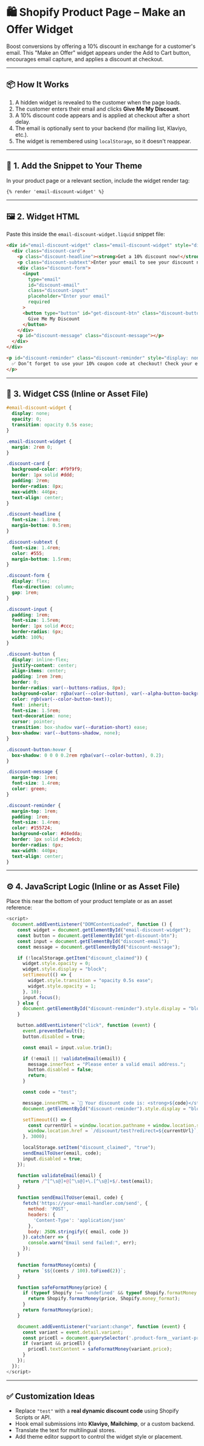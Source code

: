 # 🛍️ Shopify Product Page – Make an Offer Widget

Boost conversions by offering a 10% discount in exchange for a customer's email. This "Make an Offer" widget appears under the Add to Cart button, encourages email capture, and applies a discount at checkout.

---

## 📦 How It Works

1. A hidden widget is revealed to the customer when the page loads.
2. The customer enters their email and clicks **Give Me My Discount**.
3. A 10% discount code appears and is applied at checkout after a short delay.
4. The email is optionally sent to your backend (for mailing list, Klaviyo, etc.).
5. The widget is remembered using `localStorage`, so it doesn't reappear.

---

## 🧩 1. Add the Snippet to Your Theme

In your product page or a relevant section, include the widget render tag:

```liquid
{% render 'email-discount-widget' %}
```

---

## 🖼️ 2. Widget HTML

Paste this inside the `email-discount-widget.liquid` snippet file:

```html
<div id="email-discount-widget" class="email-discount-widget" style="display: none;">
  <div class="discount-card">
    <p class="discount-headline"><strong>Get a 10% discount now!</strong></p>
    <p class="discount-subtext">Enter your email to see your discount now.</p>
    <div class="discount-form">
      <input
        type="email"
        id="discount-email"
        class="discount-input"
        placeholder="Enter your email"
        required
      >
      <button type="button" id="get-discount-btn" class="discount-button">
        Give Me My Discount
      </button>
    </div>
    <p id="discount-message" class="discount-message"></p>
  </div>
</div>

<p id="discount-reminder" class="discount-reminder" style="display: none; margin-top: 1rem;">
  ✅ Don’t forget to use your 10% coupon code at checkout! Check your email or checkout now to see your discount.
</p>
```

---

## 🎨 3. Widget CSS (Inline or Asset File)

```css
#email-discount-widget {
  display: none;
  opacity: 0;
  transition: opacity 0.5s ease;
}

.email-discount-widget {
  margin: 2rem 0;
}

.discount-card {
  background-color: #f9f9f9;
  border: 1px solid #ddd;
  padding: 2rem;
  border-radius: 8px;
  max-width: 446px;
  text-align: center;
}

.discount-headline {
  font-size: 1.8rem;
  margin-bottom: 0.5rem;
}

.discount-subtext {
  font-size: 1.4rem;
  color: #555;
  margin-bottom: 1.5rem;
}

.discount-form {
  display: flex;
  flex-direction: column;
  gap: 1rem;
}

.discount-input {
  padding: 1rem;
  font-size: 1.5rem;
  border: 1px solid #ccc;
  border-radius: 6px;
  width: 100%;
}

.discount-button {
  display: inline-flex;
  justify-content: center;
  align-items: center;
  padding: 1rem 3rem;
  border: 0;
  border-radius: var(--buttons-radius, 8px);
  background-color: rgba(var(--color-button), var(--alpha-button-background));
  color: rgb(var(--color-button-text));
  font: inherit;
  font-size: 1.5rem;
  text-decoration: none;
  cursor: pointer;
  transition: box-shadow var(--duration-short) ease;
  box-shadow: var(--buttons-shadow, none);
}

.discount-button:hover {
  box-shadow: 0 0 0 0.2rem rgba(var(--color-button), 0.2);
}

.discount-message {
  margin-top: 1rem;
  font-size: 1.4rem;
  color: green;
}

.discount-reminder {
  margin-top: 1rem;
  padding: 1rem;
  font-size: 1.4rem;
  color: #155724;
  background-color: #d4edda;
  border: 1px solid #c3e6cb;
  border-radius: 6px;
  max-width: 440px;
  text-align: center;
}
```

---

## ⚙️ 4. JavaScript Logic (Inline or as Asset File)

Place this near the bottom of your product template or as an asset reference:

```javascript
<script>
  document.addEventListener("DOMContentLoaded", function () {
    const widget = document.getElementById("email-discount-widget");
    const button = document.getElementById("get-discount-btn");
    const input = document.getElementById("discount-email");
    const message = document.getElementById("discount-message");

    if (!localStorage.getItem("discount_claimed")) {
      widget.style.opacity = 0;
      widget.style.display = "block";
      setTimeout(() => {
        widget.style.transition = "opacity 0.5s ease";
        widget.style.opacity = 1;
      }, 10);
      input.focus();
    } else {
      document.getElementById("discount-reminder").style.display = "block";
    }

    button.addEventListener("click", function (event) {
      event.preventDefault();
      button.disabled = true;

      const email = input.value.trim();

      if (!email || !validateEmail(email)) {
        message.innerText = "Please enter a valid email address.";
        button.disabled = false;
        return;
      }

      const code = "test";

      message.innerHTML = `🎉 Your discount code is: <strong>${code}</strong><br>It will be automatically applied at checkout.`;
      document.getElementById("discount-reminder").style.display = "block";

      setTimeout(() => {
        const currentUrl = window.location.pathname + window.location.search;
        window.location.href = `/discount/test?redirect=${currentUrl}`;
      }, 3000);

      localStorage.setItem("discount_claimed", "true");
      sendEmailToUser(email, code);
      input.disabled = true;
    });

    function validateEmail(email) {
      return /^[^\s@]+@[^\s@]+\.[^\s@]+$/.test(email);
    }

    function sendEmailToUser(email, code) {
      fetch('https://your-email-handler.com/send', {
        method: 'POST',
        headers: {
          'Content-Type': 'application/json'
        },
        body: JSON.stringify({ email, code })
      }).catch(err => {
        console.warn("Email send failed:", err);
      });
    }

    function formatMoney(cents) {
      return `$${(cents / 100).toFixed(2)}`;
    }

    function safeFormatMoney(price) {
      if (typeof Shopify !== 'undefined' && typeof Shopify.formatMoney === 'function') {
        return Shopify.formatMoney(price, Shopify.money_format);
      }
      return formatMoney(price);
    }

    document.addEventListener("variant:change", function (event) {
      const variant = event.detail.variant;
      const priceEl = document.querySelector('.product-form__variant-price');
      if (variant && priceEl) {
        priceEl.textContent = safeFormatMoney(variant.price);
      }
    });
  });
</script>
```

---

## ✅ Customization Ideas

- Replace `"test"` with a **real dynamic discount code** using Shopify Scripts or API.
- Hook email submissions into **Klaviyo, Mailchimp**, or a custom backend.
- Translate the text for multilingual stores.
- Add theme editor support to control the widget style or placement.
